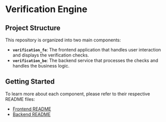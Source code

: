 # Verification Engine

## Project Structure

This repository is organized into two main components:

- **`verification_fe`**: The frontend application that handles user interaction and displays the verification checks.
- **`verification_be`**: The backend service that processes the checks and handles the business logic.

## Getting Started

To learn more about each component, please refer to their respective README files:

- [Frontend README](verification_fe/README.md)
- [Backend README](verification_be/README.md)
